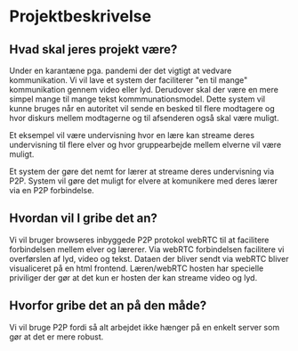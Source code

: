 # Projektbeskrivelse

## Hvad skal jeres projekt være?
Under en karantæne pga. pandemi der det vigtigt at vedvare kommunikation. Vi vil lave et system der faciliterer "en til mange" kommunikation gennem video eller lyd. Derudover skal der være en mere simpel mange til mange tekst kommmunationsmodel. Dette system vil kunne bruges når en autoritet vil sende en besked til flere modtagere og hvor diskurs mellem modtagerne og til afsenderen også skal være muligt.

Et eksempel vil være undervisning hvor en lære kan streame deres undervisning til flere elver og hvor gruppearbejde mellem elverne vil være muligt.

Et system der gøre det nemt for lærer at streame deres undervisning via P2P.
System vil gøre det muligt for elvere at komunikere med deres lærer via en P2P forbindelse.
## Hvordan vil I gribe det an?
Vi vil bruger browseres inbyggede P2P protokol webRTC til at facilitere forbindelsen mellem elver og lærerer.
Via webRTC forbindelsen facilitere vi overførslen af lyd, video og tekst.
Dataen der bliver sendt via webRTC bliver visualiceret på en html frontend.
Læren/webRTC hosten har specielle priviliger der gør at det kun er hosten der kan streame video og lyd. 

## Hvorfor gribe det an på den måde?
Vi vil bruge P2P fordi så alt arbejdet ikke hænger på en enkelt server som gør at det er mere robust.
